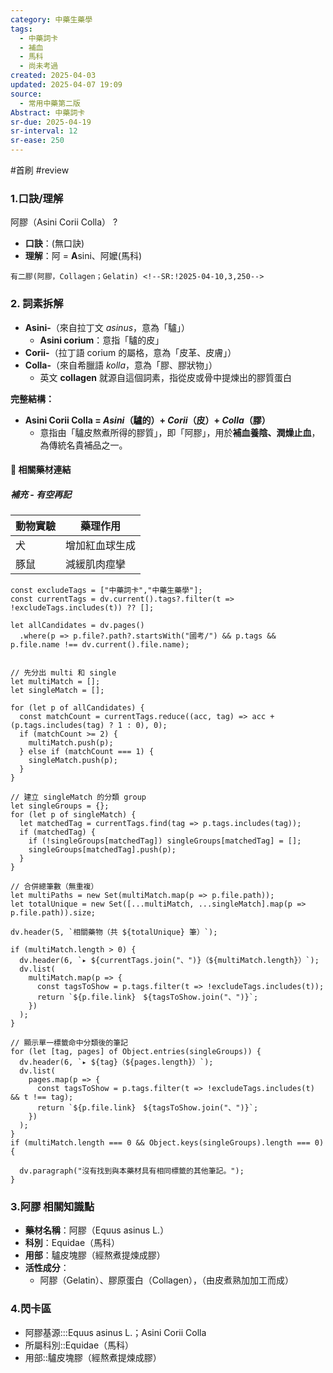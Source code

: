 ```yaml
---
category: 中藥生藥學
tags:
  - 中藥詞卡
  - 補血
  - 馬科
  - 尚未考過
created: 2025-04-03
updated: 2025-04-07 19:09
source:
  - 常用中藥第二版
Abstract: 中藥詞卡
sr-due: 2025-04-19
sr-interval: 12
sr-ease: 250
---
```


#首刷 #review


### 1.口訣/理解
阿膠（Asini Corii Colla）
?
- **口訣**：(無口訣)
- **理解**：阿 = **A**sini、阿嬤(馬科)
> 
	有二膠(阿膠，Collagen；Gelatin) <!--SR:!2025-04-10,3,250-->


### 2. 詞素拆解  
- **Asini-**（來自拉丁文 *asinus*，意為「驢」）  
  - **Asini corium**：意指「驢的皮」  
- **Corii-**（拉丁語 corium 的屬格，意為「皮革、皮膚」）  
- **Colla-**（來自希臘語 *kolla*，意為「膠、膠狀物」）  
  - 英文 **collagen** 就源自這個詞素，指從皮或骨中提煉出的膠質蛋白

**完整結構：**  
- **Asini Corii Colla = *Asini*（驢的）+ *Corii*（皮）+ *Colla*（膠）**  
  - 意指由「驢皮熬煮所得的膠質」，即「阿膠」，用於**補血養陰、潤燥止血**，為傳統名貴補品之一。


#### 📌 相關藥材連結


##### 補充 - 有空再記

| 動物實驗 | 藥理作用    |
| ---- | ------- |
| 犬    | 增加紅血球生成 |
| 豚鼠   | 減緩肌肉痙攣  |


```dataviewjs
const excludeTags = ["中藥詞卡","中藥生藥學"];
const currentTags = dv.current().tags?.filter(t => !excludeTags.includes(t)) ?? [];

let allCandidates = dv.pages()
  .where(p => p.file?.path?.startsWith("國考/") && p.tags && p.file.name !== dv.current().file.name);


// 先分出 multi 和 single
let multiMatch = [];
let singleMatch = [];

for (let p of allCandidates) {
  const matchCount = currentTags.reduce((acc, tag) => acc + (p.tags.includes(tag) ? 1 : 0), 0);
  if (matchCount >= 2) {
    multiMatch.push(p);
  } else if (matchCount === 1) {
    singleMatch.push(p);
  }
}

// 建立 singleMatch 的分類 group
let singleGroups = {};
for (let p of singleMatch) {
  let matchedTag = currentTags.find(tag => p.tags.includes(tag));
  if (matchedTag) {
    if (!singleGroups[matchedTag]) singleGroups[matchedTag] = [];
    singleGroups[matchedTag].push(p);
  }
}

// 合併總筆數（無重複）
let multiPaths = new Set(multiMatch.map(p => p.file.path));
let totalUnique = new Set([...multiMatch, ...singleMatch].map(p => p.file.path)).size;

dv.header(5, `相關藥物（共 ${totalUnique} 筆）`);

if (multiMatch.length > 0) {
  dv.header(6, `▸ ${currentTags.join("、")}（${multiMatch.length}）`);
  dv.list(
    multiMatch.map(p => {
      const tagsToShow = p.tags.filter(t => !excludeTags.includes(t));
      return `${p.file.link}　${tagsToShow.join("、")}`;
    })
  );
}

// 顯示單一標籤命中分類後的筆記
for (let [tag, pages] of Object.entries(singleGroups)) {
  dv.header(6, `▸ ${tag}（${pages.length}）`);
  dv.list(
    pages.map(p => {
      const tagsToShow = p.tags.filter(t => !excludeTags.includes(t) && t !== tag);
      return `${p.file.link}　${tagsToShow.join("、")}`;
    })
  );
}
if (multiMatch.length === 0 && Object.keys(singleGroups).length === 0) {

  dv.paragraph("沒有找到與本藥材具有相同標籤的其他筆記。");
}

```

### 3.阿膠 相關知識點
- **藥材名稱**：阿膠（Equus asinus L.） 
- **科別**：Equidae（馬科）
- **用部**：驢皮塊膠（經熬煮提煉成膠）  
- **活性成分**：  
	- 阿膠（Gelatin）、膠原蛋白（Collagen），（由皮煮熟加加工而成）



### 4.閃卡區

- 阿膠基源:::Equus asinus L.；Asini Corii Colla <!--SR:!2025-04-10,3,250!2025-04-10,3,250-->
- 所屬科別::Equidae（馬科） <!--SR:!2025-04-10,3,250-->
- 用部::驢皮塊膠（經熬煮提煉成膠） <!--SR:!2025-04-10,3,250-->


